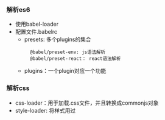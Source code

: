 ### 解析es6
- 使用babel-loader
- 配置文件.babelrc
    - presets: 多个plugins的集合
      ```text
        @babel/preset-env: js语法解析
        @babel/preset-react： react语法解析
      ```
    - plugins：一个plugin对应一个功能
    
### 解析css
- css-loader：用于加载.css文件，并且转换成commonjs对象
- style-loader: 将样式用过<style>标签插入到head中
- less-loader: 用于将less转换成css

### 解析图片/字体
- 使用file-loader
- 使用url-loader,可以设置较小资源自动base64

### 文件监听
- 文件监听是发现源码发生变化时，自动重新构建出新的输出文件
- 开启监听模式的两种方式（缺点：每次需要手动刷新浏览器）：
    - 启动webpack命令时，带上--watch参数
    - 在配置webpack.config.js中，设置watch:true
- 文件监听的原理
    ```javascript
        // 轮询判断文件的最后编辑时间是否变化，
        // 若某个文件发生了变化，并不会立刻告诉监听者，而是先缓存起来，等aggregateTimeout
       module.exports = {
          // 默认false，也就是不开启
          watch: true,
          // 只有开启监听模式，watchOptions才有意义
          watchOptions: {
            // 默认为空。不监听的文件或者文件夹
            ignored: /node_modules/,
            // 监听到变化发生后会等300ms再去执行，默认300ms
            aggregateTimeout: 300,
            // 判断文件是否发生变化是通过不停询问系统指定文件有没有变化实现的，默认每秒问1000次
            poll: 1000
          }
      }
    ```

### 热更新：
- 上述文件监听的缺点比较明显，每次更新都要手动刷新浏览器

#### webpack-dev-server
- wds不需要手动刷新浏览器
- wds不输出文件，而是放在内存中
- 使用HotModuleReplacementPlugin插件实现
```javascript
// package.json
// 需要注意的是，如果webpack、webpack-cli、webpack-dev-server版本不兼容的时候，会出现 Cannot find module 'webpack-cli/bin/config-yargs'的报错
// demo成功的版本："webpack": "^5.24.3","webpack-cli": "^3.3.12","webpack-dev-server": "^3.11.2"
{
  "dev": "webpack-dev-server --open"
}
// webpack.config.js
const webpack = require('webpack');
module.exports = {
  plugins: [
    new webpack.HotModuleReplacementPlugin()
  ],
  devServer: {
    contentBase: './dist',
    hot: true
  }
}
```

#### webpack-dev-middleware
- 也可以实现热更新
- wdm将webpack输出的文件传输给服务器，适用于灵活的定制场景，一般搭配koa、express使用

#### 热更新的原理
![avatar](./images/热更新原理.png)
- webpack compile将js编译成bundle
- HMR server将热更新的文件输出给HMR runtime
- Bundle sever提供文件在浏览器的访问
- HMR runtime会被注入到浏览器，更新文件的变化
- bundle.js构建输出文件

### 文件指纹([文件占位符说明](https://webpack.js.org/configuration/output/#outputfilename))
- hash:和整个项目的构建相关，只要项目文件有修改，整个项目构建的hash值就会更改,一般设置图片文件
```javascript
  module.exports = {
    module: {
      rules: [
        {
          test: /.(png|jpg|jpeg)$/,
          use: [
            {
              loader: 'file-loader',
              options: {
                name: './img/[name].[hash:8].[ext]'
              }
            }
          ]
        }
      ]
    },
}
```
- chunkhash：和webpack打包的chunk有关，不同entry会生成不同的chunkhash值，一般设置js文件
```javascript
module.exports = {
  output: {
    path: path.join(__dirname, 'dist'),
    filename: '[name].[chunkhash:8].js'
  },
}
```
- contenthash:根据内容来定义hash，文件内容不变，则contenthash不变，一般设置css文件
```javascript
const MiniCssExtractPlugin = require('mini-css-extract-plugin');

module.exports = {
  mode: 'production',
  module: {
    rules: [
      {
        test: /.css$/,
        // 这里的style-loader被替换成了MiniCssExtractPlugin.loader，
        // 是因为style-loader会把生成的css插入到html的头部，而MiniCssExtractPlugin会把css提取成css文件然后插入，功能冲突
        use: [MiniCssExtractPlugin.loader, 'css-loader']
      },
      {
        test: /.less$/,
        use: [MiniCssExtractPlugin.loader, 'css-loader', 'less-loader']
      }
    ]
  },
  plugins: [
    new MiniCssExtractPlugin({
      filename: '[name].[contenthash:8].css'
    })
  ]
}
```

### 文件压缩
- js压缩：内置了uglify-webpack-plugin，打出来的js默认就已经是压缩好的
- css压缩：
```javascript
// 使用css-minimizer-webpack-plugin
const CssMinimizerPlugin = require('css-minimizer-webpack-plugin');
module.exports = {
  mode: 'production',
  optimization: {
    minimize: true,
    minimizer: [
      new CssMinimizerPlugin()
    ]
  }
}
```
- html压缩:
```javascript
// 使用html-webpack-plugin,设置压缩参数
const HtmlWebpackPlugin = require('html-webpack-plugin');
module.exports = {
  mode: 'production',
  plugins: [
    new HtmlWebpackPlugin({
      template: path.join(__dirname, './src/search.html'),
      filename: 'search.html',
      chunks: ['search']
    })
  ]
}
```



